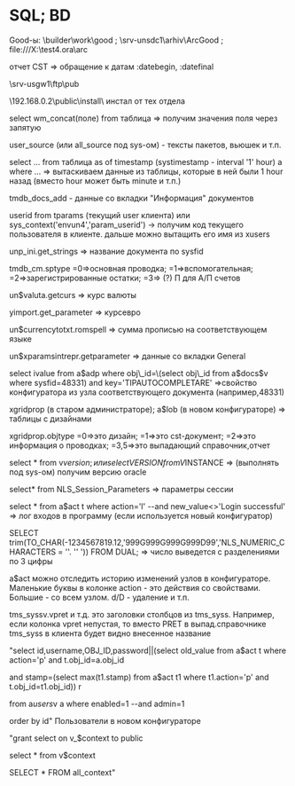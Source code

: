 # SQL; BD

Good-ы: \\builder\work\good ; \\srv-unsdc1\arhiv\ArcGood ; file:///X:\test4.ora\arc

отчет CST =&gt; обращение к датам :datebegin, :datefinal

\\srv-usgw1\ftp\pub

\\192.168.0.2\public\install\ инстал от тех отдела

select wm\_concat\(поле\) from таблица =&gt; получим значения поля через запятую

user\_source \(или all\_source под sys-ом\) - тексты пакетов, вьюшек и т.п.

select … from таблица as of timestamp \(systimestamp - interval '1' hour\) a where … =&gt; вытаскиваем данные из таблицы, которые в ней были 1 hour назад \(вместо hour может быть minute и т.п.\)

tmdb\_docs\_add - данные со вкладки "Информация" документов

userid from tparams \(текущий user клиента\) или sys\_context\('envun4','param\_userid'\) -&gt; получим код текущего пользователя в клиенте. дальше можно вытащить его имя из xusers

unp\_ini.get\_strings =&gt; название документа по sysfid

tmdb\_cm.sptype =0=&gt;основная проводка; =1=&gt;вспомогательная; =2=&gt;зарегистрированные остатки; =3=&gt; \(?\) П для А/П счетов

un$valuta.getcurs =&gt; курс валюты

yimport.get\_parameter =&gt; курсевро

un$currencytotxt.romspell =&gt; сумма прописью на соответствующем языке

un$xparamsintrepr.getparameter =&gt; данные со вкладки General

select ivalue from a$adp where obj\_id=\(select obj\_id from a$docs$v where sysfid=48331\) and key='TIPAUTOCOMPLETARE' =&gt;свойство конфигуратора из узла соответствующего документа \(например,48331\)

xgridprop \(в старом администраторе\); a$lob \(в новом конфигураторе\) =&gt; таблицы с дизайнами

xgridprop.objtype =0=&gt;это дизайн; =1=&gt;это cst-документ; =2=&gt;это информация о проводках; =3,5=&gt;это выпадающий справочник,отчет

select \* from v$version; или select VERSION from V$INSTANCE =&gt; \(выполнять под sys-ом\) получим версию oracle

select\* from NLS\_Session\_Parameters =&gt; параметры сессии

select \* from a$act t where action='l' --and new\_value&lt;&gt;'Login successful' =&gt; лог входов в программу \(если используется новый конфигуратор\)

SELECT trim\(TO\_CHAR\(-1234567819.12,'999G999G999G999D99','NLS\_NUMERIC\_CHARACTERS = ''. '' '\)\) FROM DUAL; =&gt; число выведется с разделениями по 3 цифры

a$act можно отследить историю изменений узлов в конфигураторе. Маленькие буквы в колонке action - это действия со свойствами. Большие - со всем узлом. d/D - удаление и т.п.

tms\_syssv.vpret и т.д. это заголовки столбцов из tms\_syss. Например, если колонка vpret непустая, то вместо PRET в выпад.справочнике tms\_syss в клиента будет видно внесенное название

"select id,username,OBJ\_ID,password\|\|\(select old\_value  from a$act t where action='p' and  t.obj\_id=a.obj\_id 

and  stamp=\(select max\(t1.stamp\) from a$act t1 where t1.action='p' and  t.obj\_id=t1.obj\_id\)\) r 

from a$users$v a where enabled=1 --and admin=1

order by id" Пользователи в новом конфигураторе

"grant select on v\_$context to public

select \* from v$context

SELECT \* FROM all\_context"


